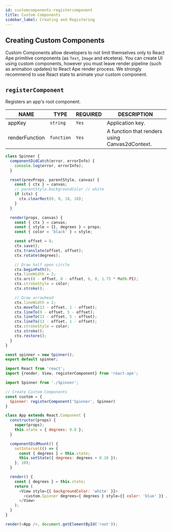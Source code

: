 ```yaml
---
id: customcomponents-registercomponent
title: Custom Components
sidebar_label: Creating and Registering
---
```



## Creating Custom Components

Custom Components allow developers to not limit themselves only to React Ape primitive components (as `Text`, `Image` and etcetera). You can create UI using custom components, however you must leave render pipeline (such as animation updates) to React Ape render process. We strongly recommend to use React state to animate your custom component.

## `registerComponent`

Registers an app's root component.

| NAME | TYPE | REQUIRED | DESCRIPTION |
| ------- | ------------ | ----------------- | ------ |
| appKey | `string` | `Yes` | Application key. |
| renderFunction | `function` | `Yes` | A function that renders using Canvas2dContext. |

<!--DOCUSAURUS_CODE_TABS-->

<!--Spinner.jsx-->
```js
class Spinner {
  componentDidCatch(error, errorInfo) {
    console.log(error, errorInfo);
  }

  reset(prevProps, parentStyle, canvas) {
    const { ctx } = canvas;
    // parentStyle.backgroundColor // white
    if (ctx) {
      ctx.clearRect(0, 0, 18, 18);
    }
  }

  render(props, canvas) {
    const { ctx } = canvas;
    const { style = {}, degrees } = props;
    const { color = 'black' } = style;

    const offset = 8;
    ctx.save();
    ctx.translate(offset, offset);
    ctx.rotate(degrees);

    // Draw half open circle
    ctx.beginPath();
    ctx.lineWidth = 2;
    ctx.arc(8 - offset, 8 - offset, 6, 0, 1.75 * Math.PI);
    ctx.strokeStyle = color;
    ctx.stroke();

    // Draw arrowhead
    ctx.lineWidth = 2;
    ctx.moveTo(13 - offset, 1 - offset);
    ctx.lineTo(9 - offset, 5 - offset);
    ctx.lineTo(13 - offset, 5 - offset);
    ctx.lineTo(13 - offset, 1 - offset);
    ctx.strokeStyle = color;
    ctx.stroke();
    ctx.restore();
  }
}

const spinner = new Spinner();
export default spinner;
```

<!--App.jsx-->
```js
import React from 'react';
import {render, View, registerComponent} from 'react-ape';

import Spinner from './Spinner';

// Create Custom Components
const custom = {
  Spinner: registerComponent('Spinner', Spinner)
}

class App extends React.Component {
  constructor(props) {
    super(props);
    this.state = { degrees: 0.0 };
  }

  componentDidMount() {
    setInterval(() => {
      const { degrees } = this.state;
      this.setState({ degrees: degrees + 0.10 });
    }, 10);
  }

  render() {
    const { degrees } = this.state;
    return (
      <View style={{ backgroundColor: 'white' }}>
        <custom.Spinner degrees={ degrees } style={{ color: 'blue' }} />
      </View>
    );
  }
}

render(<App />, document.getElementById('root'));
```
<!--END_DOCUSAURUS_CODE_TABS-->
